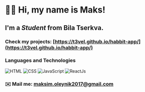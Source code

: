 # 👋🏻 Hi, my name is **Maks**!
## I'm a *Student* from Bila Tserkva.
### Check my projects: [https://t3vel.github.io/habbit-app/](https://t3vel.github.io/habbit-app/)
### Languages and Technologies 
![HTML](https://img.shields.io/badge/-HTML-090909?style=for-the-badge&logo=html5)
![CSS](https://img.shields.io/badge/-CSS-090909?style=for-the-badge&logo=css3)
![JavaScript](https://img.shields.io/badge/-JavaScript-090909?style=for-the-badge&logo=JavaScript)
![ReactJs](https://img.shields.io/badge/-ReactJs-090909?style=for-the-badge&logo=React)
### ✉️ Mail me: maksim.oleynik2017@gmail.com
#
